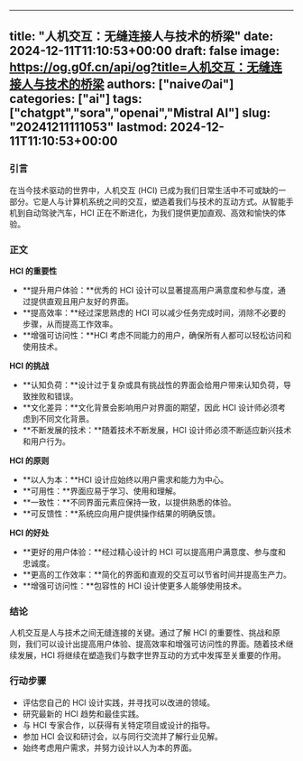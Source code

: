 
---
title: "人机交互：无缝连接人与技术的桥梁"
date: 2024-12-11T11:10:53+00:00
draft: false
image: https://og.g0f.cn/api/og?title=人机交互：无缝连接人与技术的桥梁
authors: ["naiveのai"]
categories: ["ai"]
tags: ["chatgpt","sora","openai","Mistral AI"]
slug: "20241211111053"
lastmod: 2024-12-11T11:10:53+00:00
---
### 引言

在当今技术驱动的世界中，人机交互 (HCI) 已成为我们日常生活中不可或缺的一部分。它是人与计算机系统之间的交互，塑造着我们与技术的互动方式。从智能手机到自动驾驶汽车，HCI 正在不断进化，为我们提供更加直观、高效和愉快的体验。

### 正文

**HCI 的重要性**

* **提升用户体验：**优秀的 HCI 设计可以显著提高用户满意度和参与度，通过提供直观且用户友好的界面。
* **提高效率：**经过深思熟虑的 HCI 可以减少任务完成时间，消除不必要的步骤，从而提高工作效率。
* **增强可访问性：**HCI 考虑不同能力的用户，确保所有人都可以轻松访问和使用技术。

**HCI 的挑战**

* **认知负荷：**设计过于复杂或具有挑战性的界面会给用户带来认知负荷，导致挫败和错误。
* **文化差异：**文化背景会影响用户对界面的期望，因此 HCI 设计师必须考虑到不同文化背景。
* **不断发展的技术：**随着技术不断发展，HCI 设计师必须不断适应新兴技术和用户行为。

**HCI 的原则**

* **以人为本：**HCI 设计应始终以用户需求和能力为中心。
* **可用性：**界面应易于学习、使用和理解。
* **一致性：**不同界面元素应保持一致，以提供熟悉的体验。
* **可反馈性：**系统应向用户提供操作结果的明确反馈。

**HCI 的好处**

* **更好的用户体验：**经过精心设计的 HCI 可以提高用户满意度、参与度和忠诚度。
* **更高的工作效率：**简化的界面和直观的交互可以节省时间并提高生产力。
* **增强可访问性：**包容性的 HCI 设计使更多人能够使用技术。

### 结论

人机交互是人与技术之间无缝连接的关键。通过了解 HCI 的重要性、挑战和原则，我们可以设计出提高用户体验、提高效率和增强可访问性的界面。随着技术继续发展，HCI 将继续在塑造我们与数字世界互动的方式中发挥至关重要的作用。

### 行动步骤

* 评估您自己的 HCI 设计实践，并寻找可以改进的领域。
* 研究最新的 HCI 趋势和最佳实践。
* 与 HCI 专家合作，以获得有关特定项目或设计的指导。
* 参加 HCI 会议和研讨会，以与同行交流并了解行业见解。
* 始终考虑用户需求，并努力设计以人为本的界面。